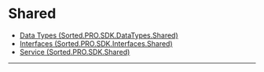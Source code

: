 # Shared
* [Data Types (Sorted.PRO.SDK.DataTypes.Shared)](/pro-sdk/reference/ref-shared/Sorted.PRO.SDK.DataTypes.Shared.html)
* [Interfaces (Sorted.PRO.SDK.Interfaces.Shared)](/pro-sdk/reference/ref-shared/Sorted.PRO.SDK.Interfaces.Shared.html)
* [Service (Sorted.PRO.SDK.Shared)](/pro-sdk/reference/ref-shared/Sorted.PRO.SDK.Shared.html)

---

